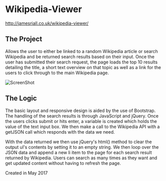 # Wikipedia-Viewer

http://jamesriall.co.uk/wikipedia-viewer/

## The Project

Allows the user to either be linked to a random Wikipedia article or search Wikipedia and be returned search results based on their input. Once the user has submitted their search request, the page loads the top 10 results detailing the title, a short text overview on that topic as well as a link for the users to click through to the main Wikipedia page.</p>

![ScreenShot](https://{http://res.cloudinary.com/jamesriall/image/upload/v1468964914/wiki_mock_up_w7dofh.png})

## The Logic

The basic layout and responsive design is aided by the use of Bootstrap. The handling of the search results is through JavaScript and jQuery. Once the users clicks submit or hits enter, a variable is created which holds the value of the text input box. We then make a call to the Wikipedia API with a getJSON call which responds with the data we need.</p>

With the data returned we then use jQuery's html() method to clear the output ul's contents by setting it to an empty string. We then loop over the JSON data and append a new li item to the page for each search result returned by Wikipedia. Users can search as many times as they want and get updated content without having to refresh the page.</p>

Created in May 2017